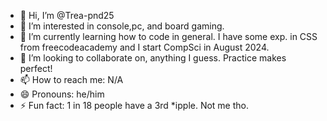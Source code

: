 - 👋 Hi, I’m @Trea-pnd25
- 👀 I’m interested in console,pc, and board gaming.
- 🌱 I’m currently learning how to code in general. I have some exp. in CSS from freecodeacademy and I start CompSci in August 2024.
- 💞️ I’m looking to collaborate on, anything I guess. Practice makes perfect!
- 📫 How to reach me: N/A 
- 😄 Pronouns: he/him
- ⚡ Fun fact: 1 in 18 people have a 3rd *ipple. Not me tho.

<!---
Trea-pnd25/Trea-pnd25 is a ✨ special ✨ repository because its `README.md` (this file) appears on your GitHub profile.
You can click the Preview link to take a look at your changes.
--->
